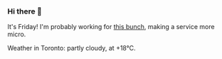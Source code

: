 ### Hi there :wave:

It's Friday! I'm probably working for [this bunch](https://github.com/kohofinancial), making a service more micro.

Weather in Toronto: partly cloudy, at +18°C.
